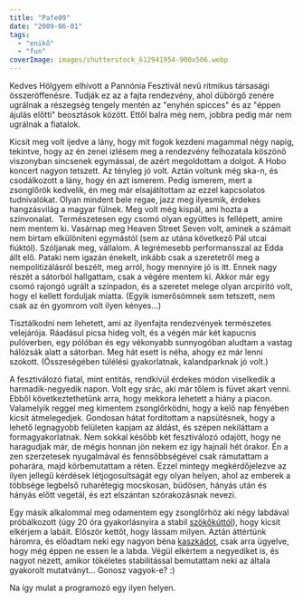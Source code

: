 ```yaml
---
title: "Pafe09"
date: "2009-06-01"
tags: 
  - "enikő"
  - "fun"
coverImage: images/shutterstock_612941954-900x506.webp
---
```


Kedves Hölgyem elhívott a Pannónia Fesztivál nevű ritmikus társasági összeröffenésre. Tudják ez az a fajta rendezvény, ahol dübörgő zenére ugrálnak a részegség tengely mentén az "enyhén spicces" és az "éppen ájulás előtti" beosztások között. Ettől balra még nem, jobbra pedig már nem ugrálnak a fiatalok.

Kicsit meg volt ijedve a lány, hogy mit fogok kezdeni magammal négy napig, tekintve, hogy az én zenei izlésem meg a rendezvény felhozatala köszönő viszonyban sincsenek egymással, de azért megoldottam a dolgot. A Hobo koncert nagyon tetszett. Az tényleg jó volt. Aztán voltunk még ska-n, és csodálkozott a lány, hogy én azt ismerem. Pedig ismerem, mert a zsonglőrök kedvelik, én meg már elsajátítottam az ezzel kapcsolatos tudnivalókat. Olyan mindent bele regae, jazz meg ilyesmik, érdekes hangzásvilág a magyar fülnek. Meg volt még kispál, ami hozta a színvonalat.  Természetesen egy csomó olyan együttes is fellépett, amire nem mentem ki. Vasárnap meg Heaven Street Seven volt, aminek a számait nem bírtam elkülöníteni egymástól (sem az utána következő Pál utcai fiúktól). Szóljanak meg, vállalom. A legrémesebb performansszal az Edda állt elő. Pataki nem igazán énekelt, inkább csak a szeretetről meg a nempolitizálásról beszélt, meg arról, hogy mennyire jó is itt. Ennek nagy részét a sátorból hallgattam, csak a végére mentem ki. Akkor már egy csomó rajongó ugrált a színpadon, és a szeretet melege olyan arcpirító volt, hogy el kellett forduljak miatta. (Egyik ismerősömnek sem tetszett, nem csak az én gyomrom volt ilyen kényes...)

Tisztálkodni nem lehetett, ami az ilyenfajta rendezvények természetes velejárója. Ráadásul picsa hideg volt, és a végén már két kapucnis pulóverben, egy pólóban és egy vékonyabb sunnyogóban aludtam a vastag hálózsák alatt a sátorban. Meg hát esett is néha, ahogy ez már lenni szokott. (Összeségében túlélési gyakorlatnak, kalandparknak jó volt.)

A fesztiválozó fiatal, mint entitás, rendkívül érdekes módon viselkedik a harmadik-negyedik napon. Volt egy srác, aki már tőlem is füvet akart venni. Ebből következtethetünk arra, hogy mekkora lehetett a hiány a piacon. Valamelyik reggel meg kimentem zsonglőrködni, hogy a kelő nap fényében kicsit átmelegedjek. Gondosan hátat fordítottam a napsütésnek, hogy a lehető legnagyobb felületen kapjam az áldást, és szépen nekiláttam a formagyakorlatnak. Nem sokkal később két fesztiválozó odajött, hogy ne haragudjak már, de mégis honnan jön nekem ez így hajnali hét órakor. Én a zen szerzetesek nyugalmával és fennsőbbségével csak rámutattam a poharára, majd körbemutattam a réten. Ezzel mintegy megkérdőjelezve az ilyen jellegű kérdések létjogosultságát egy olyan helyen, ahol az emberek a többsége legbelső ruharétegig mocskosan, büdösen, hányás után és hányás előtt vegetál, és ezt elszántan szórakozásnak nevezi.

Egy másik alkalommal meg odamentem egy zsonglőrhöz aki négy labdával próbálkozott (úgy 20 óra gyakorlásnyira a stabil [szökőkúttól](http://zsonglor.csokavar.hu/trukkok/negy-labda/szokokut-negy-labdaval-aszinkron/)), hogy kicsit elkérjem a labáit. Először kettőt, hogy lássam milyen. Aztán áttértünk háromra, és előadtam neki egy nagyon béna [kaszkádot](http://zsonglor.csokavar.hu/trukkok/harom-labda/kaszkad/kaszkad/), csak arra ügyelve, hogy még éppen ne essen le a labda. Végül elkértem a negyediket is, és nagyot nézett, amikor tökéletes stabilitással bemutattam neki az általa gyakorolt mutatványt... Gonosz vagyok-e? :)

Na így mulat a programozó egy ilyen helyen.
